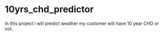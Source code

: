 # 10yrs_chd_predictor
In this project i will predict weather my customer will have 10 year CHD or not.
